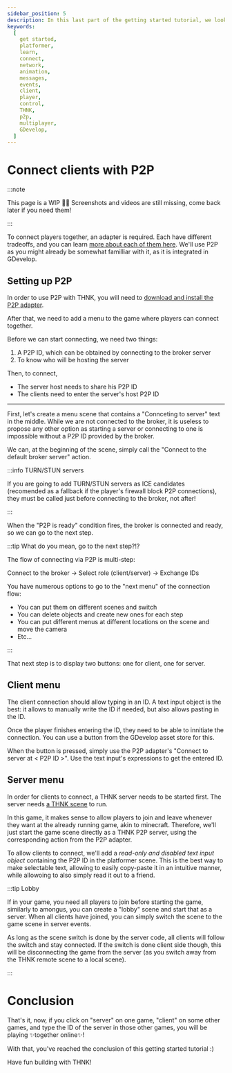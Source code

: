 ```yaml
---
sidebar_position: 5
description: In this last part of the getting started tutorial, we look at how to connect your players and play together online.
keywords:
  [
    get started,
    platformer,
    learn,
    connect,
    network,
    animation,
    messages,
    events,
    client,
    player,
    control,
    THNK,
    p2p,
    multiplayer,
    GDevelop,
  ]
---
```


# Connect clients with P2P

:::note

This page is a WIP 👷‍♂️
Screenshots and videos are still missing, come back later if you need them!

:::

To connect players together, an adapter is required. Each have different tradeoffs, and you can learn [more about each of them here](../misc/picking-an-adapter.md). We'll use P2P as you might already be somewhat familliar with it, as it is integrated in GDevelop.

## Setting up P2P

In order to use P2P with THNK, you will need to [download and install the P2P adapter](https://raw.githubusercontent.com/arthuro555/THNK/master/extensions/THNK_P2P.json).

After that, we need to add a menu to the game where players can connect together.

Before we can start connecting, we need two things:

1. A P2P ID, which can be obtained by connecting to the broker server
2. To know who will be hosting the server

Then, to connect,

- The server host needs to share his P2P ID
- The clients need to enter the server's host P2P ID

---

First, let's create a menu scene that contains a "Connceting to server" text in the middle. While we are not connected to the broker, it is useless to propose any other option as starting a server or connecting to one is impossible without a P2P ID provided by the broker.

We can, at the beginning of the scene, simply call the "Connect to the default broker server" action.

:::info TURN/STUN servers

If you are going to add TURN/STUN servers as ICE candidates (recomended as a fallback if the player's firewall block P2P connections), they must be called just before connecting to the broker, not after!

:::

When the "P2P is ready" condition fires, the broker is connected and ready, so we can go to the next step.

:::tip What do you mean, go to the next step?!?

The flow of connecting via P2P is multi-step:

Connect to the broker -> Select role (client/server) -> Exchange IDs

You have numerous options to go to the "next menu" of the connection flow:

- You can put them on different scenes and switch
- You can delete objects and create new ones for each step
- You can put different menus at different locations on the scene and move the camera
- Etc...

:::

That next step is to display two buttons: one for client, one for server.

## Client menu

The client connection should allow typing in an ID. A text input object is the best: it allows to manually write the ID if needed, but also allows pasting in the ID.

Once the player finishes entering the ID, they need to be able to innitiate the connection. You can use a button from the GDevelop asset store for this.

When the button is pressed, simply use the P2P adapter's "Connect to server at < P2P ID >". Use the text input's expressions to get the entered ID.

## Server menu

In order for clients to connect, a THNK server needs to be started first. The server needs [a THNK scene](./creating-a-scene.md) to run.

In this game, it makes sense to allow players to join and leave whenever they want at the already running game, akin to minecraft. Therefore, we'll just start the game scene directly as a THNK P2P server, using the corresponding action from the P2P adapter.

To allow clients to connect, we'll add a _read-only and disabled text input object_ containing the P2P ID in the platformer scene.
This is the best way to make selectable text, allowing to easily copy-paste it in an intuitive manner, while allowoing to also simply read it out to a friend.

:::tip Lobby

If in your game, you need all players to join before starting the game, similarly to amongus, you can create a "lobby" scene and start that as a server. When all clients have joined, you can simply switch the scene to the game scene in server events.

As long as the scene switch is done by the server code, all clients will follow the switch and stay connected. If the switch is done client side though, this will be disconnecting the game from the server (as you switch away from the THNK remote scene to a local scene).

:::

# Conclusion

That's it, now, if you click on "server" on one game, "client" on some other games, and type the ID of the server in those other games, you will be playing ✨together online✨!

With that, you've reached the conclusion of this getting started tutorial :)

Have fun building with THNK!
